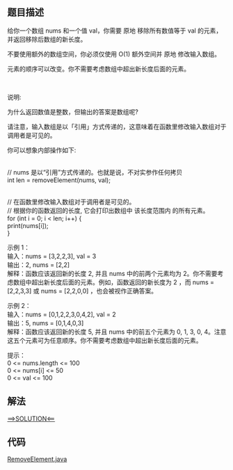 ## 题目描述

给你一个数组 nums 和一个值 val，你需要 原地 移除所有数值等于 val 的元素，并返回移除后数组的新长度。

不要使用额外的数组空间，你必须仅使用 O(1) 额外空间并 原地 修改输入数组。

元素的顺序可以改变。你不需要考虑数组中超出新长度后面的元素。

 

说明:

为什么返回数值是整数，但输出的答案是数组呢?

请注意，输入数组是以「引用」方式传递的，这意味着在函数里修改输入数组对于调用者是可见的。

你可以想象内部操作如下:

<br>// nums 是以“引用”方式传递的。也就是说，不对实参作任何拷贝
<br>int len = removeElement(nums, val);

<br>// 在函数里修改输入数组对于调用者是可见的。
<br>// 根据你的函数返回的长度, 它会打印出数组中 该长度范围内 的所有元素。
<br>for (int i = 0; i < len; i++) {
<br>print(nums[i]);
<br>}

示例 1：
<br>输入：nums = [3,2,2,3], val = 3
<br>输出：2, nums = [2,2]
<br>解释：函数应该返回新的长度 2, 并且 nums 中的前两个元素均为 2。你不需要考虑数组中超出新长度后面的元素。例如，函数返回的新长度为 2 ，而 nums = [2,2,3,3] 或 nums = [2,2,0,0]
，也会被视作正确答案。

示例 2：
<br>输入：nums = [0,1,2,2,3,0,4,2], val = 2
<br>输出：5, nums = [0,1,4,0,3]
<br>解释：函数应该返回新的长度 5, 并且 nums 中的前五个元素为 0, 1, 3, 0, 4。注意这五个元素可为任意顺序。你不需要考虑数组中超出新长度后面的元素。

提示：
<br>0 <= nums.length <= 100
<br>0 <= nums[i] <= 50
<br>0 <= val <= 100

## 解法

[==>SOLUTION<==](https://leetcode-cn.com/problems/remove-element/solution/yi-chu-yuan-su-by-leetcode-solution-svxi/)

## 代码

[RemoveElement.java](https://github.com/Marshal7cc/leetcode-java/blob/master/src/slidewindow/RemoveElement.java)

